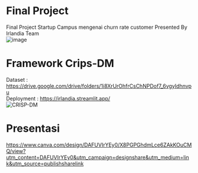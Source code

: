 # Final Project
Final Project Startup Campus mengenai churn rate customer Presented By Irlandia Team
<br>
![image](https://user-images.githubusercontent.com/73100062/206829637-8d2da973-43de-4d86-a704-0e9a9b193541.png)

# Framework Crips-DM
Dataset : https://drive.google.com/drive/folders/1i8XrUrOhfrCsChNPDof7_6vgyIdhnvpu
<br>
Deployment : https://irlandia.streamlit.app/
<br>
![CRISP-DM](https://user-images.githubusercontent.com/73100062/206829710-a75ebe9e-3acd-48ea-a89b-442406707223.png)


# Presentasi 
https://www.canva.com/design/DAFUVIrYEy0/X8PGPGhdmLce6ZAkKOuCMQ/view?utm_content=DAFUVIrYEy0&utm_campaign=designshare&utm_medium=link&utm_source=publishsharelink
